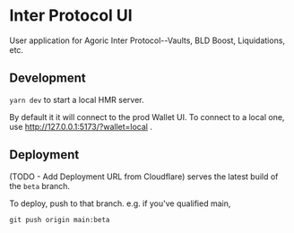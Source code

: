 # Inter Protocol UI

User application for Agoric Inter Protocol--Vaults, BLD Boost, Liquidations, etc.

## Development

`yarn dev` to start a local HMR server.

By default it it will connect to the prod Wallet UI. To connect to a local one, use
http://127.0.0.1:5173/?wallet=local .

## Deployment

(TODO - Add Deployment URL from Cloudflare) serves the latest build of the `beta` branch.

To deploy, push to that branch. e.g. if you've qualified main,

```
git push origin main:beta
```
